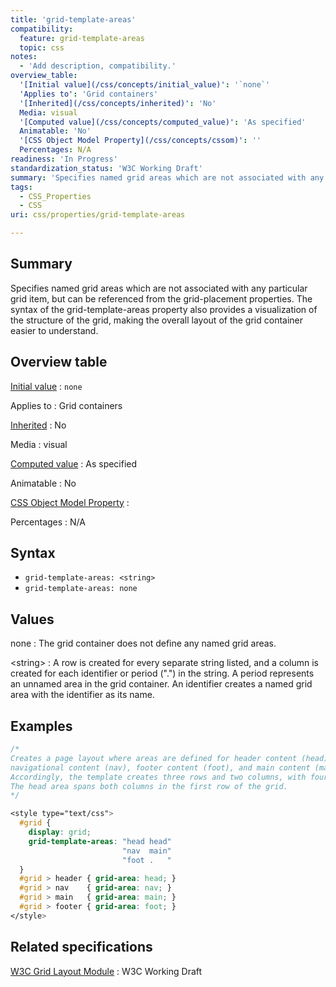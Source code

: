 ```yaml
---
title: 'grid-template-areas'
compatibility:
  feature: grid-template-areas
  topic: css
notes:
  - 'Add description, compatibility.'
overview_table:
  '[Initial value](/css/concepts/initial_value)': '`none`'
  'Applies to': 'Grid containers'
  '[Inherited](/css/concepts/inherited)': 'No'
  Media: visual
  '[Computed value](/css/concepts/computed_value)': 'As specified'
  Animatable: 'No'
  '[CSS Object Model Property](/css/concepts/cssom)': ''
  Percentages: N/A
readiness: 'In Progress'
standardization_status: 'W3C Working Draft'
summary: 'Specifies named grid areas which are not associated with any particular grid item, but can be referenced from the grid-placement properties. The syntax of the grid-template-areas property also provides a visualization of the structure of the grid, making the overall layout of the grid container easier to understand.'
tags:
  - CSS_Properties
  - CSS
uri: css/properties/grid-template-areas

---
```

## Summary

Specifies named grid areas which are not associated with any particular grid item, but can be referenced from the grid-placement properties. The syntax of the grid-template-areas property also provides a visualization of the structure of the grid, making the overall layout of the grid container easier to understand.

## Overview table

[Initial value](/css/concepts/initial_value)
:   `none`

Applies to
:   Grid containers

[Inherited](/css/concepts/inherited)
:   No

Media
:   visual

[Computed value](/css/concepts/computed_value)
:   As specified

Animatable
:   No

[CSS Object Model Property](/css/concepts/cssom)
:

Percentages
:   N/A

## Syntax

-   `grid-template-areas: <string>`
-   `grid-template-areas: none`

## Values

none
:   The grid container does not define any named grid areas.

\<string\>
:   A row is created for every separate string listed, and a column is created for each identifier or period (".") in the string. A period represents an unnamed area in the grid container. An identifier creates a named grid area with the identifier as its name.

## Examples

``` css
/*
Creates a page layout where areas are defined for header content (head),
navigational content (nav), footer content (foot), and main content (main).
Accordingly, the template creates three rows and two columns, with four named grid areas.
The head area spans both columns in the first row of the grid.
*/

<style type="text/css">
  #grid {
    display: grid;
    grid-template-areas: "head head"
                         "nav  main"
                         "foot .   "
  }
  #grid > header { grid-area: head; }
  #grid > nav    { grid-area: nav; }
  #grid > main   { grid-area: main; }
  #grid > footer { grid-area: foot; }
</style>
```

## Related specifications

[W3C Grid Layout Module](http://www.w3.org/TR/css3-grid-layout)
:   W3C Working Draft
